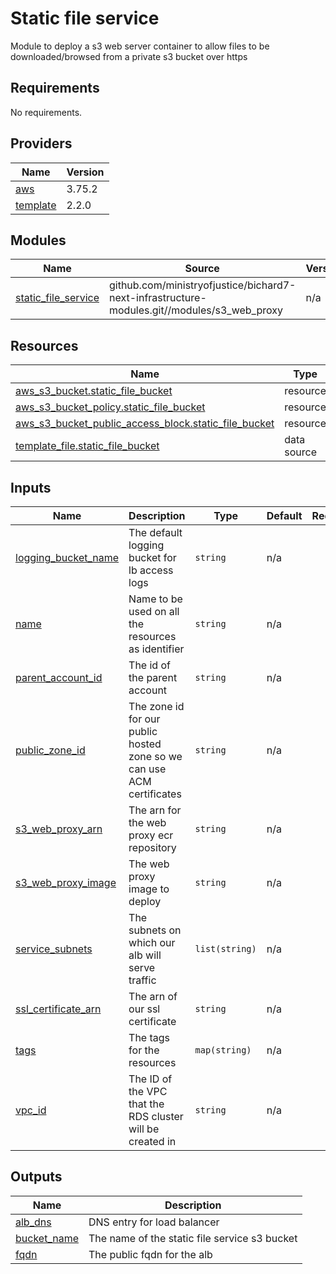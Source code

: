 # Static file service

Module to deploy a s3 web server container to allow files to be downloaded/browsed from a private
s3 bucket over https

<!-- BEGIN_TF_DOCS -->
## Requirements

No requirements.

## Providers

| Name | Version |
|------|---------|
| <a name="provider_aws"></a> [aws](#provider\_aws) | 3.75.2 |
| <a name="provider_template"></a> [template](#provider\_template) | 2.2.0 |

## Modules

| Name | Source | Version |
|------|--------|---------|
| <a name="module_static_file_service"></a> [static\_file\_service](#module\_static\_file\_service) | github.com/ministryofjustice/bichard7-next-infrastructure-modules.git//modules/s3_web_proxy | n/a |

## Resources

| Name | Type |
|------|------|
| [aws_s3_bucket.static_file_bucket](https://registry.terraform.io/providers/hashicorp/aws/latest/docs/resources/s3_bucket) | resource |
| [aws_s3_bucket_policy.static_file_bucket](https://registry.terraform.io/providers/hashicorp/aws/latest/docs/resources/s3_bucket_policy) | resource |
| [aws_s3_bucket_public_access_block.static_file_bucket](https://registry.terraform.io/providers/hashicorp/aws/latest/docs/resources/s3_bucket_public_access_block) | resource |
| [template_file.static_file_bucket](https://registry.terraform.io/providers/hashicorp/template/latest/docs/data-sources/file) | data source |

## Inputs

| Name | Description | Type | Default | Required |
|------|-------------|------|---------|:--------:|
| <a name="input_logging_bucket_name"></a> [logging\_bucket\_name](#input\_logging\_bucket\_name) | The default logging bucket for lb access logs | `string` | n/a | yes |
| <a name="input_name"></a> [name](#input\_name) | Name to be used on all the resources as identifier | `string` | n/a | yes |
| <a name="input_parent_account_id"></a> [parent\_account\_id](#input\_parent\_account\_id) | The id of the parent account | `string` | n/a | yes |
| <a name="input_public_zone_id"></a> [public\_zone\_id](#input\_public\_zone\_id) | The zone id for our public hosted zone so we can use ACM certificates | `string` | n/a | yes |
| <a name="input_s3_web_proxy_arn"></a> [s3\_web\_proxy\_arn](#input\_s3\_web\_proxy\_arn) | The arn for the web proxy ecr repository | `string` | n/a | yes |
| <a name="input_s3_web_proxy_image"></a> [s3\_web\_proxy\_image](#input\_s3\_web\_proxy\_image) | The web proxy image to deploy | `string` | n/a | yes |
| <a name="input_service_subnets"></a> [service\_subnets](#input\_service\_subnets) | The subnets on which our alb will serve traffic | `list(string)` | n/a | yes |
| <a name="input_ssl_certificate_arn"></a> [ssl\_certificate\_arn](#input\_ssl\_certificate\_arn) | The arn of our ssl certificate | `string` | n/a | yes |
| <a name="input_tags"></a> [tags](#input\_tags) | The tags for the resources | `map(string)` | n/a | yes |
| <a name="input_vpc_id"></a> [vpc\_id](#input\_vpc\_id) | The ID of the VPC that the RDS cluster will be created in | `string` | n/a | yes |

## Outputs

| Name | Description |
|------|-------------|
| <a name="output_alb_dns"></a> [alb\_dns](#output\_alb\_dns) | DNS entry for load balancer |
| <a name="output_bucket_name"></a> [bucket\_name](#output\_bucket\_name) | The name of the static file service s3 bucket |
| <a name="output_fqdn"></a> [fqdn](#output\_fqdn) | The public fqdn for the alb |
<!-- END_TF_DOCS -->
